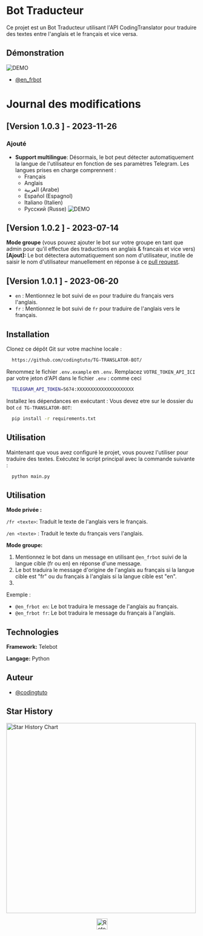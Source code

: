 
# Bot Traducteur

Ce projet est un Bot Traducteur utilisant l'API CodingTranslator pour traduire des textes entre l'anglais et le français et vice versa.

## Démonstration
![DEMO](https://telegra.ph/file/a1c21de279af8e668afbb.jpg)
- [@en_frbot](https://t.me/en_frbot)

# Journal des modifications
## [Version 1.0.3 ] - 2023-11-26
### Ajouté
- **Support multilingue**: Désormais, le bot peut détecter automatiquement la langue de l'utilisateur en fonction de ses paramètres Telegram. Les langues prises en charge comprennent :
  - Français
  - Anglais
  - العربية (Arabe)
  - Español (Espagnol)
  - Italiano (Italien)
  - Русский (Russe)
![DEMO](https://telegra.ph/file/e5ac3c1fbe910944cf54a.jpg)
## [Version 1.0.2 ] - 2023-07-14
**Mode groupe** (vous pouvez ajouter le bot sur votre groupe en tant que admin pour qu'il effectue des traductions en anglais & francais et vice vers)
**[Ajout]:** Le bot détectera automatiquement son nom d'utilisateur, inutile de saisir le nom d'utilisateur manuellement en réponse à ce [pull request](https://github.com/codingtuto/TG-TRANSLATOR-BOT/commit/5d3770c428a29591d50c196e521a2b3f2f3dd2b9).
## [Version 1.0.1 ] - 2023-06-20
- `en` : Mentionnez le bot suivi de `en` pour traduire du français vers l'anglais.
- `fr` : Mentionnez le bot suivi de `fr` pour traduire de l'anglais vers le français.

## Installation

Clonez ce dépôt Git sur votre machine locale :

```bash
  https://github.com/codingtuto/TG-TRANSLATOR-BOT/
```

Renommez le fichier `.env.example` en `.env`.
Remplacez `VOTRE_TOKEN_API_ICI` par votre jeton d'API dans le fichier `.env` : comme ceci
```bash
  TELEGRAM_API_TOKEN=5674:XXXXXXXXXXXXXXXXXXXXX
```

Installez les dépendances en exécutant : Vous devez etre sur le dossier du bot `cd TG-TRANSLATOR-BOT`:

```bash
  pip install -r requirements.txt
```
## Utilisation

Maintenant que vous avez configuré le projet, vous pouvez l'utiliser pour traduire des textes. Exécutez le script principal avec la commande suivante :
```bash
  python main.py
```

    
## Utilisation
**Mode privée :**

`/fr <texte>`: Traduit le texte de l'anglais vers le français.

`/en <texte>` : Traduit le texte du français vers l'anglais.

**Mode groupe:**

1. Mentionnez le bot dans un message en utilisant `@en_frbot` suivi de la langue cible (fr ou en) en réponse d'une message.
2. Le bot traduira le message d'origine de l'anglais au français si la langue cible est "fr" ou du français à l'anglais si la langue cible est "en".
3. 
Exemple :

- `@en_frbot en`: Le bot traduira le message de l'anglais au français.
- `@en_frbot fr`: Le bot traduira le message du français à l'anglais.

## Technologies

**Framework:** Telebot

**Langage:** Python

## Auteur

- [@codingtuto](https://www.github.com/codingtuto)

## Star History

<a href="https://github.com/codingtuto/TG-TRANSLATOR-BOT/">
        <img width="500" alt="Star History Chart" src="https://api.star-history.com/svg?repos=codingtuto/TG-TRANSLATOR-BOT&type=Date">
      </a> 

<p align="center"><a href="https://github.com/codingtuto/TG-TRANSLATOR-BOT#"><img src="https://superagi.com/wp-content/uploads/2023/05/backToTopButton.png" alt="Retour en haut" height="29"/></a></p>
